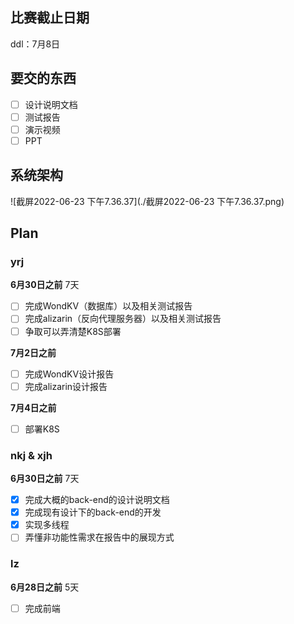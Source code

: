 ## 比赛截止日期

ddl：7月8日

## 要交的东西

- [ ] 设计说明文档
- [ ] 测试报告
- [ ] 演示视频
- [ ] PPT

## 系统架构

![截屏2022-06-23 下午7.36.37](./截屏2022-06-23 下午7.36.37.png)

## Plan

### yrj

**6月30日之前** 7天

- [ ] 完成WondKV（数据库）以及相关测试报告
- [ ] 完成alizarin（反向代理服务器）以及相关测试报告
- [ ] 争取可以弄清楚K8S部署

**7月2日之前** 

- [ ] 完成WondKV设计报告
- [ ] 完成alizarin设计报告

**7月4日之前**

- [ ] 部署K8S

### nkj & xjh

**6月30日之前** 7天

- [x] 完成大概的back-end的设计说明文档
- [x] 完成现有设计下的back-end的开发
- [x] 实现多线程
- [ ] 弄懂非功能性需求在报告中的展现方式

### lz

**6月28日之前** 5天

- [ ] 完成前端
